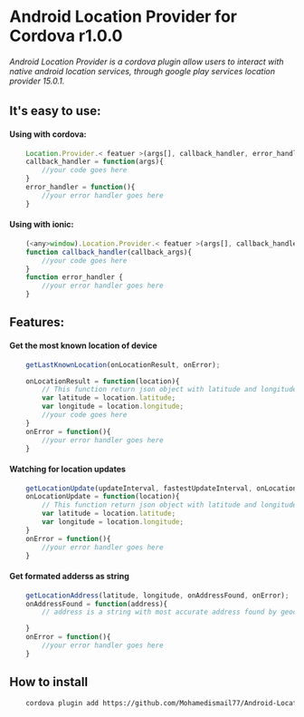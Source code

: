 # Android Location Provider for Cordova r1.0.0
###### Android Location Provider is a cordova plugin allow users to interact with native android location services, through google play services location provider 15.0.1.

## It's easy to use:

#### Using with cordova:

```javascript
    Location.Provider.< featuer >(args[], callback_handler, error_handler);
    callback_handler = function(args){
        //your code goes here
    }
    error_handler = function(){
        //your error handler goes here
    }
```
#### Using with ionic:

```javascript
    (<any>window).Location.Provider.< featuer >(args[], callback_handler, error_handler);
    function callback_handler(callback_args){
        //your code goes here
    }
    function error_handler {
        //your error handler goes here
    }
```
## Features:

#### Get the most known location of device

```javascript
    getLastKnownLocation(onLocationResult, onError);

    onLocationResult = function(location){
        // This function return json object with latitude and longitude
        var latitude = location.latitude;
        var longitude = location.longitude;
        //your code goes here
    }
    onError = function(){
        //your error handler goes here
    }
```
#### Watching for location updates

```javascript
    getLocationUpdate(updateInterval, fastestUpdateInterval, onLocationUpdate, onError);
    onLocationUpdate = function(location){
        // This function return json object with latitude and longitude
        var latitude = location.latitude;
        var longitude = location.longitude;
    }
    onError = function(){
        //your error handler goes here
    }
```
#### Get formated adderss as string

```javascript
    getLocationAddress(latitude, longitude, onAddressFound, onError);
    onAddressFound = function(address){
        // address is a string with most accurate address found by geocoder

    }
    onError = function(){
        //your error handler goes here
    }
```

## How to install
```bash
    cordova plugin add https://github.com/Mohamedismail77/Android-Location-Provider.git
```


